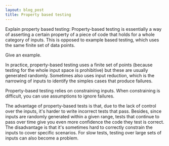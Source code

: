 ```yaml
---
layout: blog_post
title: Property based testing
---
```

Explain property based testing:
Property-based testing is essentially a way of asserting a certain property of a piece of code that holds for a whole category of inputs.
This is opposed to example based testing, which uses the same finite set of data points.

Give an example.

In practice, property-based testing uses a finite set of points (because testing for the whole input space is prohibitive) but these are usually generated randomly.
Sometimes also uses input reduction, which is the narrowing of inputs to identify the simples cases that produce failures.

Property-based testing relies on constraining inputs.
When constraining is difficult, you can use assumptions to ignore failures.

The advantage of property-based tests is that, due to the lack of control over the inputs, it's harder to write incorrect tests that pass.
Besides, since inputs are randomly generated within a given range, tests that continue to pass over time give you even more confidence the code they test is correct.
The disadvantage is that it's sometimes hard to correctly constrain the inputs to cover specific scenarios.
For slow tests, testing over large sets of inputs can also become a problem.
